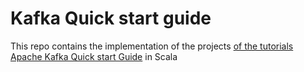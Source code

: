# Kafka Quick start guide
This repo contains the implementation of the projects [of the tutorials Apache Kafka Quick start Guide](https://github.com/PacktPublishing/Apache-Kafka-Quick-Start-Guide) in Scala
